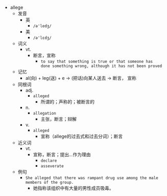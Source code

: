 - allege
  - 发音
    - 英
      - `/ə'ledʒ/`
    - 美
      - `/ə'lɛdʒ/`
  - 词义
    - vt.
      - 断言，宣称
        - `to say that something is true or that someone has done something wrong, although it has not been proved`
  - 记忆
    - al(向) + leg(送) + e → (把话)向某人送去 → 断言， 宣称
  - 同根词
    - adj.
      - `alleged`
        - 所谓的；声称的；被断言的
    - n.
      - `allegation`
        - 主张，断言；辩解
    - v.
      - `alleged`
        - 宣称（allege的过去式和过去分词）；断言
  - 近义词
    - vt.
      - 宣称，断言；提出…作为理由
        - `declare`
        - `asseverate`
  - 例句
    - `She alleged that there was rampant drug use among the male members of the group.`
      - 她指称该组织中有大量的男性成员吸毒。

